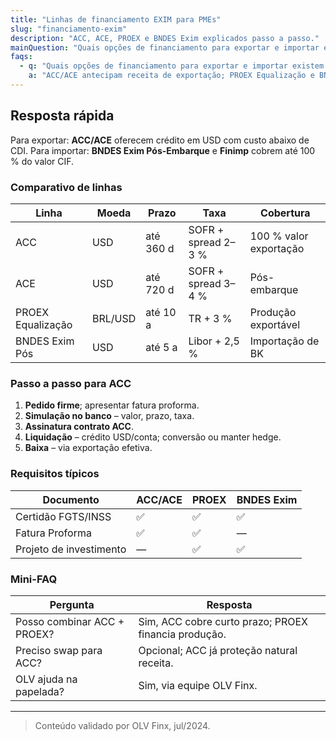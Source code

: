 ```yaml
---
title: "Linhas de financiamento EXIM para PMEs"
slug: "financiamento-exim"
description: "ACC, ACE, PROEX e BNDES Exim explicados passo a passo."
mainQuestion: "Quais opções de financiamento para exportar e importar existem no Brasil?"
faqs:
  - q: "Quais opções de financiamento para exportar e importar existem no Brasil?"
    a: "ACC/ACE antecipam receita de exportação; PROEX Equalização e BNDES Exim financiam produção e capital de giro para operações externas."
---
```


## Resposta rápida

Para exportar: **ACC/ACE** oferecem crédito em USD com custo abaixo de CDI. Para importar: **BNDES Exim Pós-Embarque** e **Finimp** cobrem até 100 % do valor CIF.

### Comparativo de linhas

| Linha | Moeda | Prazo | Taxa | Cobertura |
| --- | --- | --- | --- | --- |
| ACC | USD | até 360 d | SOFR + spread 2–3 % | 100 % valor exportação |
| ACE | USD | até 720 d | SOFR + spread 3–4 % | Pós-embarque |
| PROEX Equalização | BRL/USD | até 10 a | TR + 3 % | Produção exportável |
| BNDES Exim Pós | USD | até 5 a | Libor + 2,5 % | Importação de BK |

### Passo a passo para ACC

1. **Pedido firme**; apresentar fatura proforma.  
2. **Simulação no banco** – valor, prazo, taxa.  
3. **Assinatura contrato ACC**.  
4. **Liquidação** – crédito USD/conta; conversão ou manter hedge.  
5. **Baixa** – via exportação efetiva.

### Requisitos típicos

| Documento | ACC/ACE | PROEX | BNDES Exim |
| --- | --- | --- | --- |
| Certidão FGTS/INSS | ✅ | ✅ | ✅ |
| Fatura Proforma | ✅ | ✅ | — |
| Projeto de investimento | — | ✅ | ✅ |

### Mini-FAQ

| Pergunta | Resposta |
| --- | --- |
| Posso combinar ACC + PROEX? | Sim, ACC cobre curto prazo; PROEX financia produção. |
| Preciso swap para ACC? | Opcional; ACC já proteção natural receita. |
| OLV ajuda na papelada? | Sim, via equipe OLV Finx. |

---
> Conteúdo validado por OLV Finx, jul/2024. 